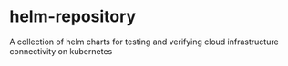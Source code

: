 # helm-repository
A collection of helm charts for testing and verifying cloud infrastructure connectivity on kubernetes
